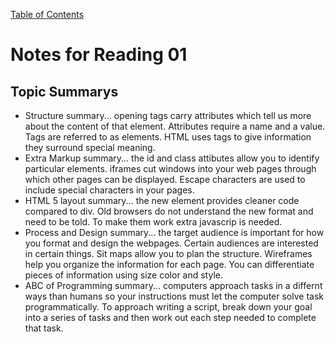 [Table of Contents](README.md)
# Notes for Reading 01
## Topic Summarys
-  Structure summary... opening tags carry attributes which tell us more about the content of that element. Attributes require a name and a value. Tags are referred to as elements. HTML uses tags to give information they surround special meaning.
- Extra Markup summary... the id and class attibutes allow you to identify particular elements. iframes cut windows into your web pages through which other pages can be displayed. Escape characters are used to include special characters in your pages.
- HTML 5 layout summary... the new element provides cleaner code compared to div. Old browsers do not understand the new format and need to be told. To make them work extra javascrip is needed.
- Process and Design summary... the target audience is important for how you format and design the webpages. Certain audiences are interested in certain things. Sit maps allow you to plan the structure. Wireframes help you organize the information for each page. You can differentiate pieces of information using size color and style.
- ABC of Programming summary... computers approach tasks in a differnt ways than humans so your instructions must let the computer solve task programmatically. To approach writing a script, break down your goal into a series of tasks and then work out each step needed to complete that task.